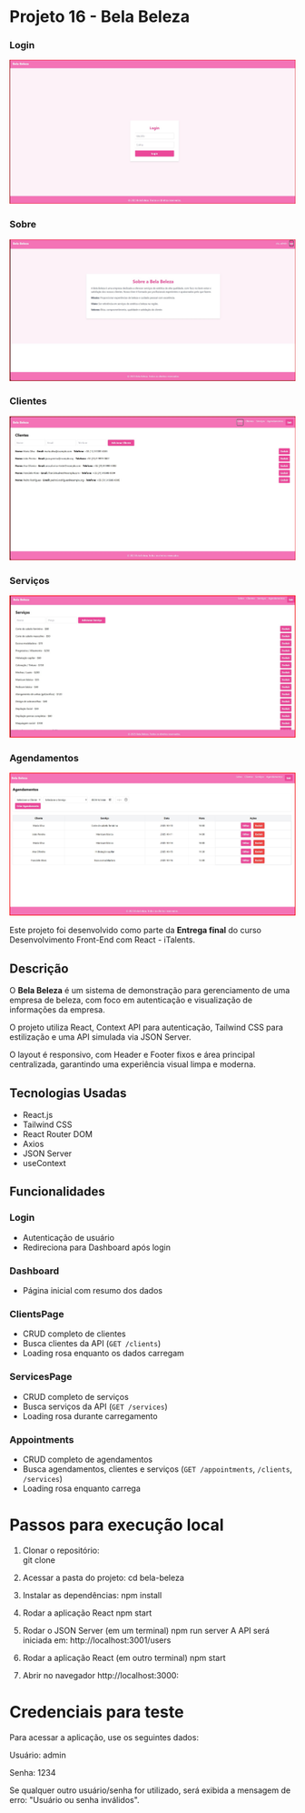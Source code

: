 # Projeto 16 - Bela Beleza
### Login
![Tela do Projeto - Login](src/assets/images/login.jpg)

### Sobre
![Tela do Projeto - Dashboard](src/assets/images/dashboard.jpg)
### Clientes
![ Tela do projeto Clientes](src/assets/images/clients.jpg)

### Serviços
![Tela do projeto Serviços](src/assets/images/servicepage.jpg)

### Agendamentos
![Tela do projeto Agendamentos](src/assets/images/appointments.jpg)

Este projeto foi desenvolvido como parte da **Entrega final** do curso Desenvolvimento Front-End com React - iTalents.

## Descrição
O **Bela Beleza** é um sistema de demonstração para gerenciamento de uma empresa de beleza, com foco em autenticação e visualização de informações da empresa.  

O projeto utiliza React, Context API para autenticação, Tailwind CSS para estilização e uma API simulada via JSON Server.

O layout é responsivo, com Header e Footer fixos e área principal centralizada, garantindo uma experiência visual limpa e moderna.

## Tecnologias Usadas
   - React.js  
   - Tailwind CSS  
   - React Router DOM  
   - Axios  
   - JSON Server  
   - useContext  
  
## Funcionalidades
### Login
- Autenticação de usuário
- Redireciona para Dashboard após login

### Dashboard
- Página inicial com resumo dos dados

### ClientsPage
- CRUD completo de clientes
- Busca clientes da API (`GET /clients`)
- Loading rosa enquanto os dados carregam

### ServicesPage
- CRUD completo de serviços
- Busca serviços da API (`GET /services`)
- Loading rosa durante carregamento

### Appointments
- CRUD completo de agendamentos
- Busca agendamentos, clientes e serviços (`GET /appointments`, `/clients`, `/services`)
- Loading rosa enquanto carrega


# Passos para execução local
1. Clonar o repositório:  
git clone 

2. Acessar a pasta do projeto:
cd bela-beleza

3. Instalar as dependências:
npm install 


4. Rodar a aplicação React 
npm start

5. Rodar o JSON Server (em um terminal) 
npm run server
A API será iniciada em: http://localhost:3001/users

6. Rodar a aplicação React (em outro terminal)
npm start

7. Abrir no navegador
http://localhost:3000:


# Credenciais para teste

Para acessar a aplicação, use os seguintes dados:

Usuário: admin

Senha: 1234

Se qualquer outro usuário/senha for utilizado, será exibida a mensagem de erro: "Usuário ou senha inválidos".